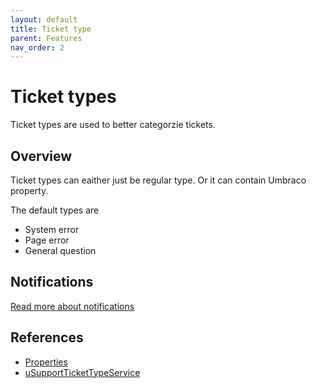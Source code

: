 ```yaml
---
layout: default
title: Ticket type
parent: Features
nav_order: 2
---
```

# Ticket types
Ticket types are used to better categorzie tickets.

## Overview
Ticket types can eaither just be regular type. Or it can contain Umbraco property.

The default types are
- System error
- Page error
- General question

## Notifications
[Read more about notifications](/docs/extend.html#extend)

## References
- [Properties](/docs/references/tables.html#usupporttickettype)
- [uSupportTicketTypeService](/docs/references/services.html#usupporttickettypeservice)